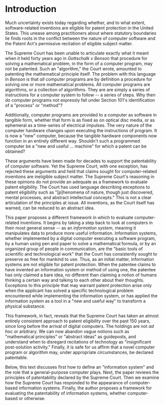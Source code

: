 # Introduction

Much uncertainty exists today regarding whether, and to what extent, software-related inventions are eligible for patent protection in the United States. This unease among practitioners about where statutory boundaries lie finds roots in the conflict between the nature of computer software and the Patent Act's permissive recitation of eligible subject matter.

The Supreme Court has been unable to articulate exactly what it meant when it held forty years ago in *Gottschalk v Benson* that procedure for solving a mathematical problem, in the form of a computer program, may not be patented. Such an "algorithm," the Court wrote, amounted to patenting the mathematical principle itself. The problem with this language in *Benson* is that *all* computer programs are by definition a procedure for solving one or more mathematical problems. All computer programs are algorithms, or a collection of algorithms. They are are simply a series of instructions for a computer system to follow -- a series of steps. Why then do computer programs not expressly fall under Section 101's identification of a "process" or "method"?

Additionally, computer programs are provided to a computer as software in tangible form, whether that form is as fixed as on optical disc media, or as ephemeral as a time-series of electrical impulses. The very nature of the computer hardware changes upon executing the instructions of program. It is now a "new" computer, because the tangible hardware components now function in an entirely different way. Shouldn't such a programmed computer be a "new and useful ... machine" for which a patent can be obtained?

These arguments have been made for decades to support the patentability of computer software. Yet the Supreme Court, with one exception, has rejected these arguments and held that claims sought for computer-related inventions are ineligible subject matter. The Supreme Court's reasoning in these opinions do not provide an adequate as a framework to evaluate patent eligibility. The Court has used language describing exceptions to patent eligibility such as "[p]henomena of nature, though just discovered, mental processes, and abstract intellectual concepts." This is not a clear articulation of the principles at issue. All inventions, as the Court itself has warned, can be reduced to an abstract idea.

This paper proposes a different framework in which to evaluate computer-related inventions. It begins by taking a step back to look at computers in their most general sense -- as an *information system*, meaning it manipulates data to produce more useful information. Information systems, whether implemented by a digital computer executing a software program, by a human using pen and paper to solve a mathematical formula, or by an organized group of people in communication, are the "basic tools of scientific and technological work" that the Court has consistently sought to preserve as free for mankind to use. Thus, as an initial matter, information systems are not eligible for patent protection. When the patentee claims to have invented an information system or method of using one, the patentee has only claimed a bare idea, no different than claiming a notion of humans thinking a certain way and talking to each other about their thoughts. Exceptions to this principle that may warrant patent protection arise only when the applicant has solved a specific technological problem encountered while implementing the information system, or has applied the information system as a tool in a "new and useful way" to transform a physical substance.

This framework, in fact, reveals that the Supreme Court has taken an almost entirely consistent approach to patent eligibility over the past 150 years, since long before the arrival of digital computers. The holdings are not *ad hoc* or arbitrary. We can now abandon vague notions such as "mathematical principles" or "abstract ideas" as guideposts, and understand when to disregard recitations of technology as "insignificant post-solution activity." Finally, it is safe for us affirm that a novel computer program or algorithm may, under appropriate circumstances, be declared patentable.

Below, this text discusses first how to define an "information system" and the role that a general-purpose computer plays. Next, the paper reviews the principles of patentability declared by the Supreme Court. Then we examine how the Supreme Court has responded to the appearance of computer-based information systems. Finally, the author proposes a framework for evaluating the patentability of information systems, whether computer-based or otherwise.